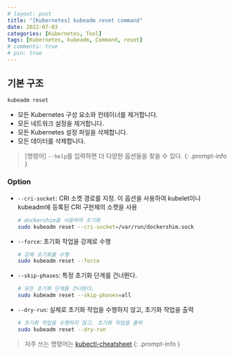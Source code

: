 ```yaml
---
# layout: post
title: "[Kubernetes] kubeadm reset command"
date: 2022-07-03
categories: [Kubernetes, Tool]
tags: [Kubernetes, kubeadm, Command, reset]
# comments: true
# pin: true
---
```


## 기본 구조

```bash
kubeadm reset
```

- 모든 Kubernetes 구성 요소와 컨테이너를 제거합니다.
- 모든 네트워크 설정을 제거합니다.
- 모든 Kubernetes 설정 파일을 삭제합니다.
- 모든 데이터를 삭제합니다.

> [명령어] `--help`를 입력하면 더 다양한 옵션들을 찾을 수 있다.
{: .prompt-info }

### Option

- `--cri-socket`: CRI 소켓 경로를 지정. 이 옵션을 사용하여 kubelet이나 kubeadm에 등록된 CRI 구현체의 소켓을 사용
    ```bash
    # dockershim을 사용하여 초기화
    sudo kubeadm reset --cri-socket=/var/run/dockershim.sock
    ```

- `--force`: 초기화 작업을 강제로 수행
    ```bash
    # 강제 초기화를 수행
    sudo kubeadm reset --force
    ```

- `--skip-phases`: 특정 초기화 단계를 건너뛴다.
    ```bash
    # 모든 초기화 단계를 건너뛴다.
    sudo kubeadm reset --skip-phases=all
    ```

- `--dry-run`: 실제로 초기화 작업을 수행하지 않고, 초기화 작업을 출력
    ```bash
    # 초기화 작업을 수행하지 않고, 초기화 작업을 출력
    sudo kubeadm reset --dry-run
    ```

> 자주 쓰는 명령어는 [kubectl-cheatsheet](https://kubernetes.io/docs/reference/kubectl/cheatsheet/)
{: .prompt-info }